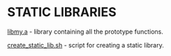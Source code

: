 # STATIC LIBRARIES

[libmy.a](./libmy.a) - library containing all the prototype functions.

[create_static_lib.sh](./create_static_lib.sh) - script for creating a static library.
